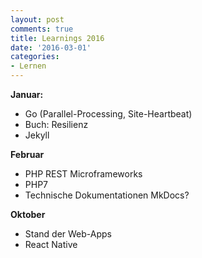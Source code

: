 ```yaml
---
layout: post
comments: true
title: Learnings 2016
date: '2016-03-01'
categories: 
- Lernen
---
```


**Januar:**
- Go (Parallel-Processing, Site-Heartbeat)
- Buch: Resilienz
- Jekyll

**Februar**
- PHP REST Microframeworks
- PHP7
- Technische Dokumentationen MkDocs?

**Oktober**
- Stand der Web-Apps
- React Native

